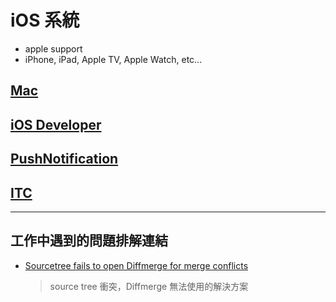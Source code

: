 # iOS 系統

* apple support
* iPhone, iPad, Apple TV, Apple Watch, etc...

## [Mac](./Mac/README.md)

## [iOS Developer](./iOSDeveloper/README.md)

## [PushNotification](./PushNotification/README.md)

## [ITC](./ITC/README.md)

---

## 工作中遇到的問題排解連結

* [Sourcetree fails to open Diffmerge for merge conflicts](https://stackoverflow.com/questions/53249870/sourcetree-fails-to-open-diffmerge-for-merge-conflicts)
  > source tree 衝突，Diffmerge 無法使用的解決方案
